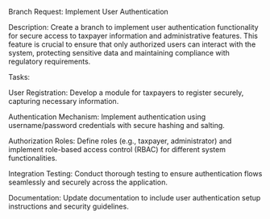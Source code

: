 Branch Request: Implement User Authentication

Description:
Create a branch to implement user authentication functionality for secure access to taxpayer information and administrative features. This feature is crucial to ensure that only authorized users can interact with the system, protecting sensitive data and maintaining compliance with regulatory requirements.

Tasks:

User Registration: Develop a module for taxpayers to register securely, capturing necessary information.

Authentication Mechanism: Implement authentication using username/password credentials with secure hashing and salting.

Authorization Roles: Define roles (e.g., taxpayer, administrator) and implement role-based access control (RBAC) for different system functionalities.

Integration Testing: Conduct thorough testing to ensure authentication flows seamlessly and securely across the application.

Documentation: Update documentation to include user authentication setup instructions and security guidelines.
